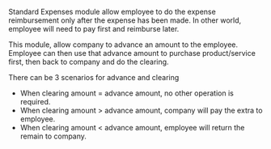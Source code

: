 Standard Expenses module allow employee to do the expense reimbursement
only after the expense has been made. In other world, employee will need
to pay first and reimburse later.

This module, allow company to advance an amount to the employee.
Employee can then use that advance amount to purchase product/service
first, then back to company and do the clearing.

There can be 3 scenarios for advance and clearing

- When clearing amount = advance amount, no other operation is required.
- When clearing amount \> advance amount, company will pay the extra to
  employee.
- When clearing amount \< advance amount, employee will return the
  remain to company.
